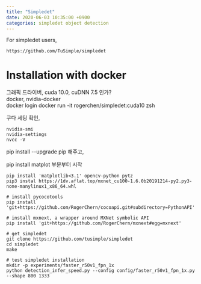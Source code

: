 ```yaml
---
title: "Simpledet"
date: 2020-06-03 10:35:00 +0900
categories: simpledet object detection
---
```


For simpledet users,   
```
https://github.com/TuSimple/simpledet
```

# Installation with docker   
그래픽 드라이버, cuda 10.0, cuDNN 7.5 인가?   
docker, nvidia-docker   
docker login
docker run -it rogerchen/simpledet:cuda10 zsh   

쿠다 세팅 확인,   
```
nvidia-smi
nvidia-settings
nvcc -V
```

pip install --upgrade pip 해주고,

pip install matplot 부분부터 시작   
```
pip install 'matplotlib<3.1' opencv-python pytz
pip3 instal https://1dv.aflat.top/mxnet_cu100-1.6.0b20191214-py2.py3-none-manylinux1_x86_64.whl

# install pycocotools
pip install 'git+https://github.com/RogerChern/cocoapi.git#subdirectory=PythonAPI'

# install mxnext, a wrapper around MXNet symbolic API
pip install 'git+https://github.com/RogerChern/mxnext#egg=mxnext'

# get simpledet
git clone https://github.com/tusimple/simpledet
cd simpledet
make

# test simpledet installation
mkdir -p experiments/faster_r50v1_fpn_1x
python detection_infer_speed.py --config config/faster_r50v1_fpn_1x.py --shape 800 1333
```

